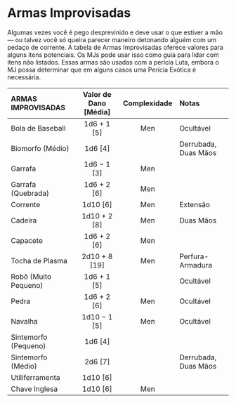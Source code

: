 # Armas Improvisadas

Algumas vezes você é pego desprevinido e deve usar o que estiver a mão — ou talvez você só queira parecer maneiro detonando alguém com um pedaço de corrente. A tabela de Armas Improvisadas oferece valores para alguns itens potenciais. Os MJs pode usar isso como guia para lidar com itens não listados. Essas armas são usadas com a perícia Luta, embora o MJ possa determinar que em alguns casos uma Perícia Exótica é necessária.

| ARMAS IMPROVISADAS   | Valor de Dano \[Média\] | Complexidade | Notas                |
|:-------------------- |:-------------------------:|:------------:|:-------------------- |
| Bola de Baseball     |      1d6 + 1 \[5\]      |     Men      | Ocultável            |
| Biomorfo (Médio)     |        1d6 \[4\]        |              | Derrubada, Duas Mãos |
| Garrafa              |      1d6 − 1 \[3\]      |     Men      |                      |
| Garrafa (Quebrada)   |      1d6 + 2 \[6\]      |     Men      |                      |
| Corrente             |       1d10 \[6\]        |     Men      | Extensão             |
| Cadeira              |     1d10 + 2 \[8\]      |     Men      | Duas Mãos            |
| Capacete             |      1d6 + 2 \[6\]      |     Men      |                      |
| Tocha de Plasma      |     2d10 + 8 \[19\]     |     Men      | Perfura-Armadura     |
| Robô (Muito Pequeno) |      1d6 + 1 \[5\]      |              | Ocultável            |
| Pedra                |      1d6 + 2 \[6\]      |     Men      | Ocultável            |
| Navalha              |     1d10 − 1 \[5\]      |     Men      | Ocultável            |
| Sintemorfo (Pequeno) |        1d6 \[4\]        |              |                      |
| Sintemorfo (Médio)   |        2d6 \[7\]        |              | Derrubada, Duas Mãos |
| Utiliferramenta      |       1d10 \[6\]        |              |                      |
| Chave Inglesa        |       1d10 \[6\]        |     Men      |                      |
